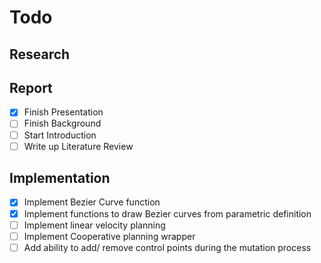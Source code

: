 # Todo

## Research

## Report

- [x] Finish Presentation
- [ ] Finish Background
- [ ] Start Introduction
- [ ] Write up Literature Review

## Implementation

- [x] Implement Bezier Curve function
- [x] Implement functions to draw Bezier curves from parametric definition
- [ ] Implement linear velocity planning
- [ ] Implement Cooperative planning wrapper
- [ ] Add ability to add/ remove control points during the mutation process

